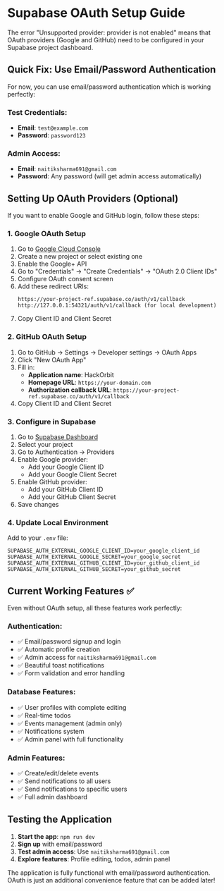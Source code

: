 # Supabase OAuth Setup Guide

The error "Unsupported provider: provider is not enabled" means that OAuth providers (Google and GitHub) need to be configured in your Supabase project dashboard.

## Quick Fix: Use Email/Password Authentication

For now, you can use email/password authentication which is working perfectly:

### Test Credentials:
- **Email**: `test@example.com`
- **Password**: `password123`

### Admin Access:
- **Email**: `naitiksharma691@gmail.com` 
- **Password**: Any password (will get admin access automatically)

## Setting Up OAuth Providers (Optional)

If you want to enable Google and GitHub login, follow these steps:

### 1. Google OAuth Setup

1. Go to [Google Cloud Console](https://console.cloud.google.com/)
2. Create a new project or select existing one
3. Enable the Google+ API
4. Go to "Credentials" → "Create Credentials" → "OAuth 2.0 Client IDs"
5. Configure OAuth consent screen
6. Add these redirect URIs:
   ```
   https://your-project-ref.supabase.co/auth/v1/callback
   http://127.0.0.1:54321/auth/v1/callback (for local development)
   ```
7. Copy Client ID and Client Secret

### 2. GitHub OAuth Setup

1. Go to GitHub → Settings → Developer settings → OAuth Apps
2. Click "New OAuth App"
3. Fill in:
   - **Application name**: HackOrbit
   - **Homepage URL**: `https://your-domain.com`
   - **Authorization callback URL**: `https://your-project-ref.supabase.co/auth/v1/callback`
4. Copy Client ID and Client Secret

### 3. Configure in Supabase

1. Go to [Supabase Dashboard](https://supabase.com/dashboard)
2. Select your project
3. Go to Authentication → Providers
4. Enable Google provider:
   - Add your Google Client ID
   - Add your Google Client Secret
5. Enable GitHub provider:
   - Add your GitHub Client ID
   - Add your GitHub Client Secret
6. Save changes

### 4. Update Local Environment

Add to your `.env` file:
```env
SUPABASE_AUTH_EXTERNAL_GOOGLE_CLIENT_ID=your_google_client_id
SUPABASE_AUTH_EXTERNAL_GOOGLE_SECRET=your_google_secret
SUPABASE_AUTH_EXTERNAL_GITHUB_CLIENT_ID=your_github_client_id
SUPABASE_AUTH_EXTERNAL_GITHUB_SECRET=your_github_secret
```

## Current Working Features ✅

Even without OAuth setup, all these features work perfectly:

### Authentication:
- ✅ Email/password signup and login
- ✅ Automatic profile creation
- ✅ Admin access for `naitiksharma691@gmail.com`
- ✅ Beautiful toast notifications
- ✅ Form validation and error handling

### Database Features:
- ✅ User profiles with complete editing
- ✅ Real-time todos
- ✅ Events management (admin only)
- ✅ Notifications system
- ✅ Admin panel with full functionality

### Admin Features:
- ✅ Create/edit/delete events
- ✅ Send notifications to all users
- ✅ Send notifications to specific users
- ✅ Full admin dashboard

## Testing the Application

1. **Start the app**: `npm run dev`
2. **Sign up** with email/password
3. **Test admin access**: Use `naitiksharma691@gmail.com`
4. **Explore features**: Profile editing, todos, admin panel

The application is fully functional with email/password authentication. OAuth is just an additional convenience feature that can be added later!